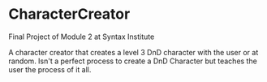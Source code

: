 # CharacterCreator
Final Project of Module 2 at Syntax Institute

A character creator that creates a level 3 DnD character with the user
or at random.
Isn't a perfect process to create a DnD Character but teaches the user
the process of it all.
